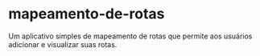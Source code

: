 # mapeamento-de-rotas
Um aplicativo simples de mapeamento de rotas que permite aos usuários adicionar e visualizar suas rotas.

